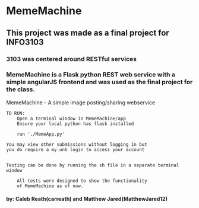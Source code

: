 # MemeMachine
## This project was made as a final project for INFO3103
### 3103 was centered around RESTful services
### MemeMachine is a Flask python REST web service with a simple angularJS frontend and was used as the final project for the class.

MemeMachine
	- A simple image posting/sharing webservice

	TO RUN:
		Open a terminal window in MemeMachine/app
		Ensure your local python has flask installed
    
		run './MemeApp.py'

    You may view other submissions without logging in but
    you do require a my.unb login to access your account

  
    Testing can be done by running the sh file in a separate terminal window

		All tests were designed to show the functionality 
		of MemeMachine as of now.
#### by: Caleb Reath(carreath) and Matthew Jared(MatthewJared12)
